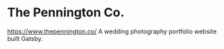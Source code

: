 # The Pennington Co.
https://www.thepennington.co/
A wedding photography portfolio website built Gatsby. 

